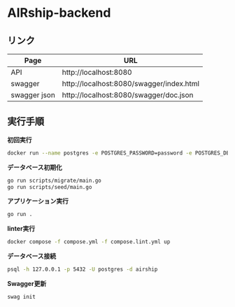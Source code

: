 # AIRship-backend

## リンク


| Page         | URL                                      |
| ------------ | ---------------------------------------- |
| API          | http://localhost:8080                    |
| swagger      | http://localhost:8080/swagger/index.html |
| swagger json | http://localhost:8080/swagger/doc.json   |


## 実行手順

**初回実行**

```bash
docker run --name postgres -e POSTGRES_PASSWORD=password -e POSTGRES_DB=airship -p 5432:5432 postgres:latest
```

**データベース初期化**

```bash
go run scripts/migrate/main.go
go run scripts/seed/main.go
```

**アプリケーション実行**

```bash
go run .
```

**linter実行**
```bash
docker compose -f compose.yml -f compose.lint.yml up
```

**データベース接続**

```bash
psql -h 127.0.0.1 -p 5432 -U postgres -d airship
```

**Swagger更新**

```bash
swag init
```

